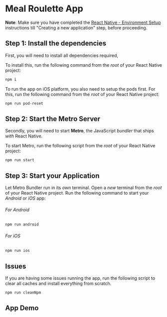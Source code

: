 # Meal Roulette App

**Note**: Make sure you have completed the [React Native - Environment Setup](https://reactnative.dev/docs/environment-setup) instructions till "Creating a new application" step, before proceeding.

## Step 1: Install the dependencies

First, you will need to install all dependencies required,

To install this, run the following command from the _root_ of your React Native project:

```bash
npm i
```

To run the app on iOS platform, you also need to setup the pods first. For this, run the following command from the _root_ of your React Native project:

```bash
npm run pod-reset
```

## Step 2: Start the Metro Server

Secondly, you will need to start **Metro**, the JavaScript _bundler_ that ships _with_ React Native.

To start Metro, run the following script from the _root_ of your React Native project:

```bash
npm run start
```


## Step 3: Start your Application

Let Metro Bundler run in its _own_ terminal. Open a _new_ terminal from the _root_ of your React Native project. Run the following command to start your _Android_ or _iOS_ app:

###### For Android

```bash
npm run android
```


###### For iOS

```bash
npm run ios
```

## Issues

If you are having some issues running the app, run the following script to clear all caches and install everything from scratch.

```bash
npm run cleanNpm
```

## App Demo

